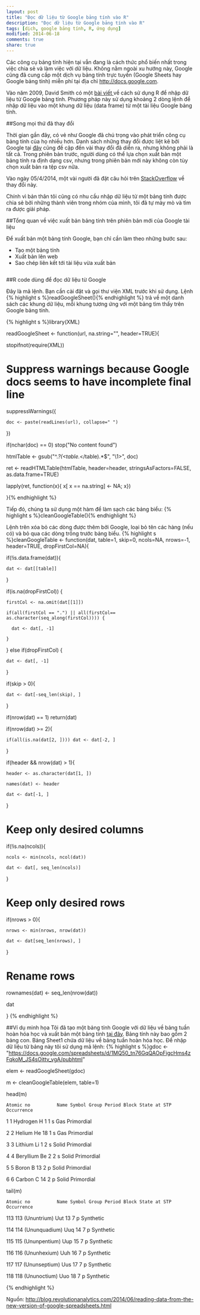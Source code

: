```yaml
---
layout: post
title: "Đọc dữ liệu từ Google bảng tính vào R"
description: "Đọc dữ liệu từ Google bảng tính vào R"
tags: [dịch, google bảng tính, R, ứng dụng]
modified: 2014-06-18
comments: true
share: true
---
```


Các công cụ bảng tính hiện tại vẫn đang là cách thức phổ biến nhất trong việc chia sẻ và làm việc với dữ liệu. Không nằm ngoài xu hướng này, Google cũng đã cung cấp một dịch vụ bảng tính trực tuyến (Google Sheets hay Google bảng tính) miễn phí tại địa chỉ <a href="http://docs.google.com/">http://docs.google.com</a>.

Vào năm 2009, David Smith có một <a href="http://blog.revolutionanalytics.com/2009/09/how-to-use-a-google-spreadsheet-as-data-in-r.html" rel="nofollow" target="_blank">bài viết </a>về cách sử dụng R để nhập dữ liệu từ Google bảng tính. Phương pháp này sử dụng khoảng 2 dòng lệnh để nhập dữ liệu vào một khung dữ liệu (data frame) từ một tài liệu Google bảng tính.


##Song mọi thứ đã thay đổi


Thời gian gần đây, có vẻ như Google đã chú trọng vào phát triển công cụ bảng tính của họ nhiều hơn. Danh sách những thay đổi được liệt kê bởi Google tại <a href="https://support.google.com/docs/answer/3541068?rd=2" rel="nofollow" target="_blank">đây</a> cũng đề cập đến vài thay đổi đã diễn ra, nhưng không phải là tất cả. Trong phiên bản trước, người dùng có thể lựa chọn xuất bản một bảng tính ra định dạng csv, nhưng trong phiên bản mới này không còn tùy chọn xuất bản ra tệp csv nữa.

Vào ngày 05/4/2014, một vài người đã đặt câu hỏi trên <a href="http://stackoverflow.com/questions/22873602/importing-data-into-r-from-google-spreadsheet" rel="nofollow" target="_blank">StackOverflow</a> về thay đổi này.

Chính vì bản thân tôi cũng có nhu cầu nhập dữ liệu từ một bảng tính được chia sẻ bởi những thành viên trong nhóm của mình, tôi đã tự mày mò và tìm ra được giải pháp.

##Tổng quan về việc xuất bản bảng tính trên phiên bản mới của Google tài liệu

Để xuất bản một bảng tính Google, bạn chỉ cần làm theo những bước sau:

* Tạo một bảng tính
* Xuất bản lên web
* Sao chép liên kết tới tài liệu vừa xuất bản

<img alt="" src="http://revolution-computing.typepad.com/.a/6a010534b1db25970b01a3fd1599f2970b-pi" />

##R code dùng để đọc dữ liệu từ Google

Đây là mã lệnh. Bạn cần cài đặt và gọi thư viện XML trước khi sử dụng.
Lệnh 
{% highlight s %}readGoogleSheet(){% endhighlight %}
trả về một danh sách các khung dữ liệu, mỗi khung tương ứng với một bảng tìm thấy trên Google bảng tính.

{% highlight s %}library(XML)

readGoogleSheet <- function(url, na.string="", header=TRUE){

  stopifnot(require(XML))

  # Suppress warnings because Google docs seems to have incomplete final line

  suppressWarnings({

    doc <- paste(readLines(url), collapse=" ")

  })

  if(nchar(doc) == 0) stop("No content found")

  htmlTable <- gsub("^.*?(<table.*</table).*$", "\\1>", doc)

  ret <- readHTMLTable(htmlTable, header=header, stringsAsFactors=FALSE, as.data.frame=TRUE)

  lapply(ret, function(x){ x[ x == na.string] <- NA; x})

}{% endhighlight %}


Tiếp đó, chúng ta sử dụng một hàm để làm sạch các bảng biểu:
{% highlight s %}cleanGoogleTable(){% endhighlight %}

Lệnh trên xóa bỏ các dòng được thêm bởi Google, loại bỏ tên các hàng (nếu có) và bỏ qua các dòng trống trước bảng biểu.
{% highlight s %}cleanGoogleTable <- function(dat, table=1, skip=0, ncols=NA, nrows=-1, header=TRUE, dropFirstCol=NA){

  if(!is.data.frame(dat)){

    dat <- dat[[table]]

  }

  if(is.na(dropFirstCol)) {

    firstCol <- na.omit(dat[[1]])

    if(all(firstCol == ".") || all(firstCol== as.character(seq_along(firstCol)))) {

      dat <- dat[, -1]

    }

  } else if(dropFirstCol) {

    dat <- dat[, -1]

  }

  if(skip > 0){

    dat <- dat[-seq_len(skip), ]

  }

  if(nrow(dat) == 1) return(dat)

  if(nrow(dat) >= 2){

    if(all(is.na(dat[2, ]))) dat <- dat[-2, ]

  }

  if(header &amp;&amp; nrow(dat) > 1){

    header <- as.character(dat[1, ])

    names(dat) <- header

    dat <- dat[-1, ]

  }

  # Keep only desired columns

  if(!is.na(ncols)){

    ncols <- min(ncols, ncol(dat))

    dat <- dat[, seq_len(ncols)]

  }

  # Keep only desired rows

  if(nrows > 0){

    nrows <- min(nrows, nrow(dat))

    dat <- dat[seq_len(nrows), ]

  }

  # Rename rows

  rownames(dat) <- seq_len(nrow(dat))

  dat

}
{% endhighlight %}

##Ví dụ minh họa
Tôi đã tạo một bảng tính Google với dữ liệu về bảng tuần hoàn hóa học và xuất bản một bảng tính <a href="https://docs.google.com/spreadsheets/d/1MQ50_tn76GqQAOpFigcHms4zFqkoM_JS4sOittv_vgA/pubhtml" rel="nofollow" target="_blank">tại đây</a>. Bảng tính này bao gồm 2 bảng con. Bảng Sheet1 chứa dữ liệu về bảng tuần hoàn hóa học.
Để nhập dữ liệu từ bảng này tôi sử dụng mã lệnh:
{% highlight s %}gdoc <- "https://docs.google.com/spreadsheets/d/1MQ50_tn76GqQAOpFigcHms4zFqkoM_JS4sOittv_vgA/pubhtml"

elem <- readGoogleSheet(gdoc)

m <- cleanGoogleTable(elem, table=1)

head(m)

    Atomic no          Name Symbol Group Period Block State at STP Occurrence

  1         1      Hydrogen      H     1      1     s          Gas Primordial

  2         2        Helium     He    18      1     s          Gas Primordial

  3         3       Lithium     Li     1      2     s        Solid Primordial

  4         4     Beryllium     Be     2      2     s        Solid Primordial

  5         5         Boron      B    13      2     p        Solid Primordial

  6         6        Carbon      C    14      2     p        Solid Primordial

tail(m)

    Atomic no          Name Symbol Group Period Block State at STP Occurrence

113       113   (Ununtrium)    Uut    13      7     p               Synthetic

114       114 (Ununquadium)    Uuq    14      7     p               Synthetic

115       115 (Ununpentium)    Uup    15      7     p               Synthetic

116       116  (Ununhexium)    Uuh    16      7     p               Synthetic

117       117 (Ununseptium)    Uus    17      7     p               Synthetic

118       118  (Ununoctium)    Uuo    18      7     p               Synthetic

{% endhighlight %}



Nguồn: <a href="http://blog.revolutionanalytics.com/2014/06/reading-data-from-the-new-version-of-google-spreadsheets.html" rel="nofollow" target="_blank">http://blog.revolutionanalytics.com/2014/06/reading-data-from-the-new-version-of-google-spreadsheets.html</a>
